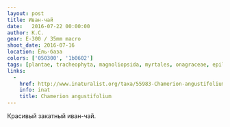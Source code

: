 ```yaml
---
layout: post
title: Иван-чай
date:   2016-07-22 00:00:00
author: К.С.
gear: E-300 / 35mm macro
shoot_date: 2016-07-16
location: Ёль-база
colors: ['050300', '1b0602']
tags: [plantae, tracheophyta, magnoliopsida, myrtales, onagraceae, epilobium, epilobium angustifolium]
links:
  -
    href: http://www.inaturalist.org/taxa/55983-Chamerion-angustifolium
    info: inat
    title: Chamerion angustifolium
---
```


Красивый закатный иван-чай.
